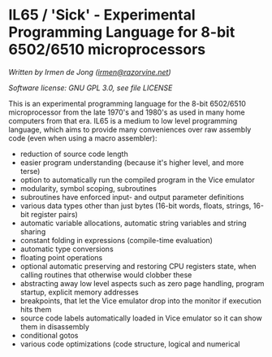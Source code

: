 IL65 / 'Sick' - Experimental Programming Language for 8-bit 6502/6510 microprocessors
=====================================================================================

*Written by Irmen de Jong (irmen@razorvine.net)*

*Software license: GNU GPL 3.0, see file LICENSE*


This is an experimental programming language for the 8-bit 6502/6510 microprocessor from the late 1970's and 1980's
as used in many home computers from that era. IL65 is a medium to low level programming language,
which aims to provide many conveniences over raw assembly code (even when using a macro assembler):

- reduction of source code length
- easier program understanding (because it's higher level, and more terse)
- option to automatically run the compiled program in the Vice emulator  
- modularity, symbol scoping, subroutines
- subroutines have enforced input- and output parameter definitions
- various data types other than just bytes (16-bit words, floats, strings, 16-bit register pairs)
- automatic variable allocations, automatic string variables and string sharing
- constant folding in expressions (compile-time evaluation)
- automatic type conversions
- floating point operations
- optional automatic preserving and restoring CPU registers state, when calling routines that otherwise would clobber these 
- abstracting away low level aspects such as zero page handling, program startup, explicit memory addresses
- breakpoints, that let the Vice emulator drop into the monitor if execution hits them
- source code labels automatically loaded in Vice emulator so it can show them in disassembly
- conditional gotos
- various code optimizations (code structure, logical and numerical expressions, ...) 
- @todo: loops
- @todo: memory block operations

It still allows for low level programming however and inline assembly blocks
to write performance critical pieces of code, but otherwise compiles fairly straightforwardly
into 6502 assembly code. This resulting code is assembled into a binary program by using
an external macro assembler, [64tass](https://sourceforge.net/projects/tass64/).
It can be compiled pretty easily for various platforms (Linux, Mac OS, Windows) or just ask me
to provide a small precompiled executable if you need that. 
You need [Python 3.5](https://www.python.org/downloads/) or newer to run IL65 itself.

IL65 is mainly targeted at the Commodore-64 machine, but should be mostly system independent.


See [the reference document](reference.md) for detailed information.
